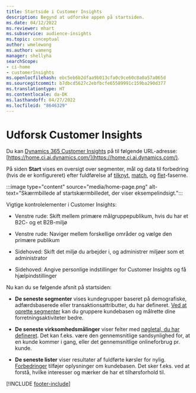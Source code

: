 ```yaml
---
title: Startside i Customer Insights
description: Begynd at udforske appen på startsiden.
ms.date: 04/12/2022
ms.reviewer: mhart
ms.subservice: audience-insights
ms.topic: conceptual
author: wmelewong
ms.author: wameng
manager: shellyha
searchScope:
- ci-home
- customerInsights
ms.openlocfilehash: ebc5eb6b2dfaa9b013cfa0c9ce60c8a0a57a065d
ms.sourcegitcommit: b7dbcd5627c2ebfbcfe65589991c159ba290d377
ms.translationtype: HT
ms.contentlocale: da-DK
ms.lasthandoff: 04/27/2022
ms.locfileid: "8646329"
---
```

# <a name="explore-customer-insights"></a>Udforsk Customer Insights

Du kan [Dynamics 365 Customer Insights](https://home.ci.ai.dynamics.com/) på til følgende URL-adresse: [https://home.ci.ai.dynamics.com/](https://home.ci.ai.dynamics.com/).

På siden **Start** vises en oversigt over segmenter, mål og data til forbedring (hvis de er konfigureret) efter fuldførelse af [tilknyt](map-entities.md), [match](match-entities.md), og [flet](merge-entities.md)-faserne.

:::image type="content" source="media/home-page.png" alt-text="Skærmbillede af startskærmbilledet, der viser eksempelindsigt.":::

Vigtige kontrolelementer i Customer Insights:

- Venstre rude: Skift mellem primære målgruppepublikum, hvis du har et B2C- og et B2B-miljø

- Venstre rude: Naviger mellem forskellige områder og vælge den primære publikum

- Sidehoved: Skift det miljø du arbejder i, og administrer miljøer som et administrator

- Sidehoved: Angive personlige indstillinger for Customer Insights og få hjælpindstillinger

Nu kan du se følgende afsnit på startsiden:

- **De seneste segmenter** vises kundegrupper baseret på demografiske, adfærdsbaserede eller transaktionsattributter, du har defineret. [Ved at oprette segmenter](segments.md) kan du gruppere kundebasen og målrette dine forretningsaktiviteter bedre.

- **De seneste virksomhedsmålinger** viser felter med [nøgletal, du har defineret](measures.md). Det kan f.eks. være den gennemsnitlige sandsynlighed for, at en kunde kommer i gang, eller det gennemsnitlige onlineforbrug pr. kunde.

- **De seneste lister** viser resultater af fuldførte kørsler for nylig. [Forbedringer](enrichment-hub.md) tilføjer oplysninger om kundebasen. Det sker f.eks. ved at forstå, hvilke interesser og mærker de har et tilhørsforhold til.


[!INCLUDE [footer-include](includes/footer-banner.md)]

